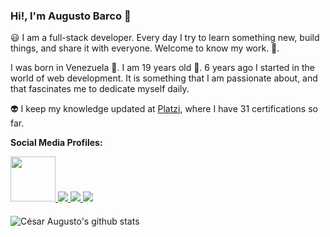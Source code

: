 ### Hi!, I'm **Augusto Barco** 👋

😃 I am a full-stack developer. Every day I try to learn something new, build things, and share it with everyone. Welcome to know my work. 🚀.

I was born in Venezuela 🌄. I am 19 years old 👶. 6 years ago I started in the world of web development. It is something that I am passionate about, and that fascinates me to dedicate myself daily.

👽 I keep my knowledge updated at [Platzi](https://platzi.com/p/AugSync/), where I have 31 certifications so far.

**Social Media Profiles:**

<div style="margin:10px 0px 20px">
    <a href="https://platzi.com/p/AugSync/">
        <img width="72" src="https://upload.wikimedia.org/wikipedia/commons/3/32/Platzi.jpg" />
    </a>
    <a href="https://twitter.com/AugSync">
        <img src="https://img.shields.io/badge/Twitter-1DA1F2?style=for-the-badge&logo=twitter&logoColor=white" />
    </a>
    <a href="https://www.facebook.com/AugSync">
        <img src="https://img.shields.io/badge/Facebook-1877F2?style=for-the-badge&logo=facebook&logoColor=white" />
    </a>
    <a href="https://www.linkedin.com/in/augsync/">
        <img src="https://img.shields.io/badge/LinkedIn-0077B5?style=for-the-badge&logo=linkedin&logoColor=white" />
    </a>
</div>

![César Augusto's github stats](https://github-readme-stats.vercel.app/api?username=AugSync&show_icons=true&theme=onedark)
